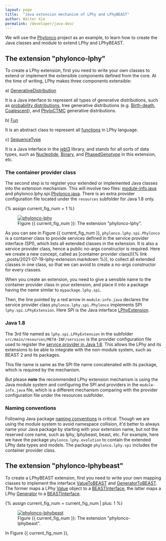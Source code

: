 ```yaml
---
layout: page
title:  "Java extension mechanism of LPhy and LPhyBEAST"
author: Walter Xie
permalink: /developer/java-dev/
---
```


We will use the [Phylonco](https://github.com/bioDS/beast-phylonco) project as an example,
to learn how to create the Java classes and module to extend LPhy and LPhyBEAST.

## The extension "phylonco-lphy"

To create a LPhy extension, first you need to write your own classes to extend or implement 
the extensible components defined from the core.
At the time of writing, LPhy makes three components extensible:

  a) [GenerativeDistribution](https://github.com/LinguaPhylo/linguaPhylo/blob/0e07fb16df152a5613ccb43ae4cf2952af4335f0/lphy/src/main/java/lphy/graphicalModel/GenerativeDistribution.java)

It is a Java interface to represent all types of generative distributions, such as 
[probability distributions](https://github.com/LinguaPhylo/linguaPhylo/tree/master/lphy/src/main/java/lphy/core/distributions),
tree generative distributions (e.g. [Birth-death](https://github.com/LinguaPhylo/linguaPhylo/blob/master/lphy/doc/lphy/evolution/birthdeath.md),
[Coalescent](https://github.com/LinguaPhylo/linguaPhylo/blob/master/lphy/doc/lphy/evolution/coalescent.md)),
and [PhyloCTMC](https://github.com/LinguaPhylo/linguaPhylo/blob/master/lphy/doc/lphy/evolution/likelihood.md) 
generative distributions.

  b) [Fun](https://github.com/LinguaPhylo/linguaPhylo/blob/0e07fb16df152a5613ccb43ae4cf2952af4335f0/lphy/src/main/java/lphy/graphicalModel/Func.java)

It is an abstract class to represent 
all [functions](https://github.com/LinguaPhylo/linguaPhylo/tree/master/lphy/src/main/java/lphy/core/functions) 
in LPhy language.

  c) [SequenceType](https://github.com/LinguaPhylo/jebl3/blob/e6c4193bfa51aaa37dcba06ea6eaa5f258085841/src/main/java/jebl/evolution/sequences/SequenceType.java)

It is a Java interface in the [jebl3](https://search.maven.org/search?q=a:jebl) library,
and stands for all sorts of data types, such as 
[Nucleotide](https://github.com/LinguaPhylo/jebl3/blob/e6c4193bfa51aaa37dcba06ea6eaa5f258085841/src/main/java/jebl/evolution/sequences/SequenceType.java#L133-L201),
[Binary](https://github.com/LinguaPhylo/linguaPhylo/blob/master/lphy/src/main/java/lphy/evolution/datatype/Binary.java),
and [PhasedGenotype](https://github.com/bioDS/beast-phylonco/blob/eab627fec2ce278ddc81403e75936dee431ecd4b/phylonco-lphy/src/main/java/phylonco/lphy/evolution/datatype/PhasedGenotype.java)
in this extension, etc.


### The container provider class

The second step is to register your extended or implemented Java classes into the extension mechanism.
This will involve two files: 
[module-info.java](https://github.com/bioDS/beast-phylonco/blob/eab627fec2ce278ddc81403e75936dee431ecd4b/phylonco-lphy/src/main/java/module-info.java) 
and phylonco.lphy.spi.[Phylonco.java](https://github.com/bioDS/beast-phylonco/blob/eab627fec2ce278ddc81403e75936dee431ecd4b/phylonco-lphy/src/main/java/phylonco/lphy/spi/Phylonco.java).
There is an extra provider configuration file located under the `resources` subfolder for Java 1.8 only.

{% assign current_fig_num = 1 %}

<figure class="image">
<a href="phylonco-lphy.png">
  <img src="phylonco-lphy.png" alt="phylonco-lphy">
  </a>
  <figcaption>Figure {{ current_fig_num }}: The extension "phylonco-lphy".</figcaption>
</figure>

As you can see in Figure {{ current_fig_num }}, `phylonco.lphy.spi.Phylonco` is a container class 
to provide services defined in the service provider interface (SPI), 
which lists all extended classes in the extension.
It is also a service provider class, hence a public no-args constructor is required.
Here we create a new concept, called as 
[container provider class]({% link _posts/2021-07-19-lphy-extension.markdown %}), 
to collect all extended classes in one class, 
so that we can avoid to create a no-args constructor for every classes.

When you create an extension, you need to give a sensible name to 
the container provider class in your extension, 
and place it into a package having the name similar to `mypackage.lphy.spi`.

Then, the line pointed by a red arrow in `module-info.java`
declares the service provider class `phylonco.lphy.spi.Phylonco` 
implements SPI `lphy.spi.LPhyExtension`.
Here SPI is the Java interface 
[LPhyExtension](https://github.com/LinguaPhylo/linguaPhylo/blob/0e07fb16df152a5613ccb43ae4cf2952af4335f0/lphy/src/main/java/lphy/spi/LPhyExtension.java).


### Java 1.8

The 3rd file named as `lphy.spi.LPhyExtension` in the subfolder `src/main/resources/META-INF/services`
is the provider configuration file used to register the 
[service provider in Java 1.8](https://docs.oracle.com/javase/tutorial/ext/basics/spi.html).
This allows the LPhy and its extensions to be able to integrate with the non-module system,
such as BEAST 2 and its packages.  

This file name is same as the SPI file name concatenated with its package, 
which is required by the mechanism.

But please __note__ the recommended LPhy extension mechanism is using the Java module system
and configuring the SPI and providers in the `module-info.java` file,
which is a different mechanism comparing with the provider configuration file under the resources subfolder.

### Naming conventions

Following Java package [naming conventions](https://docs.oracle.com/javase/tutorial/java/package/namingpkgs.html)
is critical. Though we are using the module system to avoid namespace collision,
it'd better to always name your Java package by starting with your extension name, 
but not the reserved core name, such as lphy, lphybeast, beast, etc. 
For example, here we have the package `phylonco.lphy.evolution` to contain the extended LPhy data types and models.
The package `phylonco.lphy.spi` includes the container provider class.


## The extension "phylonco-lphybeast"

To create a LPhyBEAST extension, first you need to write your own mapping classes to implement 
the interface [ValueToBEAST](https://github.com/LinguaPhylo/LPhyBeast/blob/d564e09c9bd4e81d9236c9dd536bf46b488775d2/lphybeast/src/main/java/lphybeast/ValueToBEAST.java)
and [GeneratorToBEAST](https://github.com/LinguaPhylo/LPhyBeast/blob/d564e09c9bd4e81d9236c9dd536bf46b488775d2/lphybeast/src/main/java/lphybeast/GeneratorToBEAST.java).
The former maps a LPhy [Value](https://github.com/LinguaPhylo/linguaPhylo/blob/0e07fb16df152a5613ccb43ae4cf2952af4335f0/lphy/src/main/java/lphy/graphicalModel/Value.java) 
object to a [BEASTInterface](https://github.com/CompEvol/beast2/blob/89defbbf4448854002caf25699c5566727822268/src/beast/core/BEASTInterface.java),
the latter maps a LPhy [Generator](https://github.com/LinguaPhylo/linguaPhylo/blob/0e07fb16df152a5613ccb43ae4cf2952af4335f0/lphy/src/main/java/lphy/graphicalModel/Generator.java) 
to a [BEASTInterface](https://github.com/CompEvol/beast2/blob/89defbbf4448854002caf25699c5566727822268/src/beast/core/BEASTInterface.java). 


{% assign current_fig_num = current_fig_num | plus: 1 %}

<figure class="image">
<a href="phylonco-lphybeast.png">
  <img src="phylonco-lphybeast.png" alt="phylonco-lphybeast">
  </a>
  <figcaption>Figure {{ current_fig_num }}: The extension "phylonco-lphybeast".</figcaption>
</figure>

In Figure {{ current_fig_num }}, 





